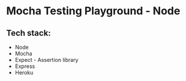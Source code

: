# Mocha Testing Playground  - Node

## Tech stack:
* Node
* Mocha
* Expect - Assertion library
* Express
* Heroku
